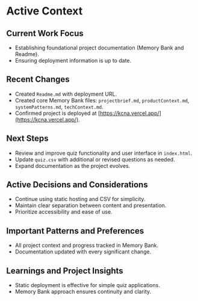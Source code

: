 # Active Context

## Current Work Focus
- Establishing foundational project documentation (Memory Bank and Readme).
- Ensuring deployment information is up to date.

## Recent Changes
- Created `Readme.md` with deployment URL.
- Created core Memory Bank files: `projectbrief.md`, `productContext.md`, `systemPatterns.md`, `techContext.md`.
- Confirmed project is deployed at [https://kcna.vercel.app/](https://kcna.vercel.app/).

## Next Steps
- Review and improve quiz functionality and user interface in `index.html`.
- Update `quiz.csv` with additional or revised questions as needed.
- Expand documentation as the project evolves.

## Active Decisions and Considerations
- Continue using static hosting and CSV for simplicity.
- Maintain clear separation between content and presentation.
- Prioritize accessibility and ease of use.

## Important Patterns and Preferences
- All project context and progress tracked in Memory Bank.
- Documentation updated with every significant change.

## Learnings and Project Insights
- Static deployment is effective for simple quiz applications.
- Memory Bank approach ensures continuity and clarity.